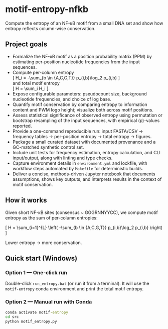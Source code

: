 # motif-entropy-nfkb

Compute the entropy of an NF-κB motif from a small DNA set and show how entropy reflects column-wise conservation.

## Project goals
- Formalize the NF-κB motif as a position probability matrix (PPM) by estimating per-position nucleotide frequencies from the input sequences.  
- Compute per-column entropy  
  \[
  H_i = -\sum_{b \in \{A,C,G,T\}} p_{i,b}\log_2 p_{i,b}
  \]  
  and total motif entropy  
  \[
  H = \sum_i H_i
  \].
- Expose configurable parameters: pseudocount size, background nucleotide frequencies, and choice of log base.  
- Quantify motif conservation by comparing entropy to information content and PWM logo height; visualize both across motif positions.  
- Assess statistical significance of observed entropy using permutation or bootstrap resampling of the input sequences, with empirical \(p\)-values reported.  
- Provide a one-command reproducible run: input FASTA/CSV → frequency tables → per-position entropy → total entropy → figures.  
- Package a small curated dataset with documented provenance and a GC-matched synthetic control set.  
- Include unit tests for frequency estimation, entropy calculation, and CLI input/output, along with linting and type checks.  
- Capture environment details in `environment.yml` and lockfile, with workflow steps automated by `Makefile` for deterministic builds.  
- Deliver a concise, methods-driven Jupyter notebook that documents assumptions, shows key outputs, and interprets results in the context of motif conservation.

## How it works
Given short NF-κB sites (consensus ~ GGGRNNYYCC), we compute motif entropy as the sum of per-column entropies:

\[
H = \sum_{i=1}^{L} \left( -\sum_{b \in \{A,C,G,T\}} p_{i,b}\log_2 p_{i,b} \right)
\]

Lower entropy → more conservation.

## Quick start (Windows)

### Option 1 — One-click run  
Double-click `run_entropy.bat` (or run it from a terminal). It will use the `motif-entropy` conda environment and print the total motif entropy.  

### Option 2 — Manual run with Conda  
```bat
conda activate motif-entropy
cd src
python motif_entropy.py




